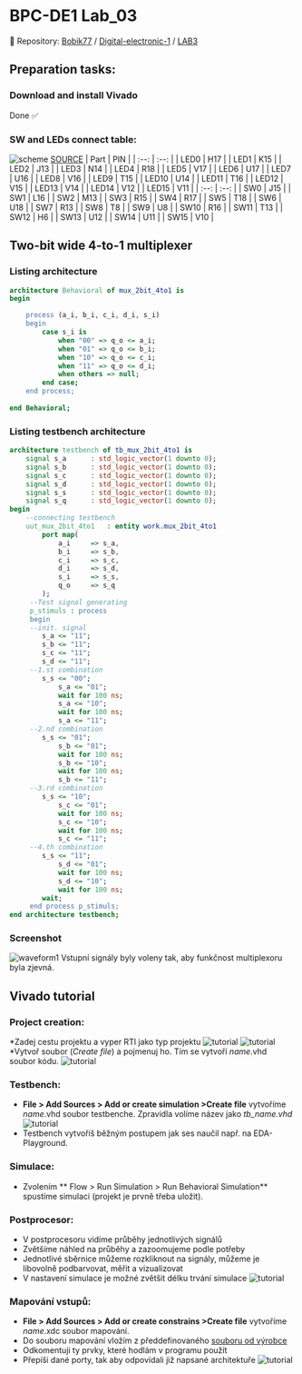 # BPC-DE1 Lab_03
:paperclip: Repository:
[Bobik77](https://github.com/Bobik77) 
/
[Digital-electronic-1](https://github.com/Bobik77/Digital-electronics-1) 
/
[LAB3](https://github.com/Bobik77/Digital-electronics-1/tree/main/LAB_03)
## Preparation tasks:
### Download and install Vivado
Done :white_check_mark:
### SW and LEDs connect table:
![scheme](img/sw_led_scheme.png)
[SOURCE](https://reference.digilentinc.com/_media/reference/programmable-logic/nexys-a7/n4r.png?cache=) 
| Part | PIN |
| :--: | :--: |
| LED0 | H17 |
| LED1 | K15 |
| LED2 | J13 |
| LED3 | N14 |
| LED4 | R18 |
| LED5 | V17 |
| LED6 | U17 |
| LED7 | U16 |
| LED8 | V16 |
| LED9 | T15 |
| LED10 | U14 |
| LED11 | T16 |
| LED12 | V15 |
| LED13 | V14 |
| LED14 | V12 |
| LED15 | V11 |
| :--: | :--: |
| SW0 | J15 |
| SW1 | L16 |
| SW2 | M13 |
| SW3 | R15 |
| SW4 | R17 |
| SW5 | T18 |
| SW6 | U18 |
| SW7 | R13 |
| SW8 | T8 |
| SW9 | U8 |
| SW10 | R16 |
| SW11 | T13 |
| SW12 | H6 |
| SW13 | U12 |
| SW14 | U11 |
| SW15 | V10 |
## Two-bit wide 4-to-1 multiplexer
### Listing architecture
```vhdl
architecture Behavioral of mux_2bit_4to1 is
begin

    process (a_i, b_i, c_i, d_i, s_i)
    begin
        case s_i is
            when "00" => q_o <= a_i;
            when "01" => q_o <= b_i;
            when "10" => q_o <= c_i;
            when "11" => q_o <= d_i;
            when others => null;
        end case;
    end process;
    
end Behavioral;
```
### Listing testbench architecture
```vhdl
architecture testbench of tb_mux_2bit_4to1 is
    signal s_a      : std_logic_vector(1 downto 0);
    signal s_b      : std_logic_vector(1 downto 0);
    signal s_c      : std_logic_vector(1 downto 0);
    signal s_d      : std_logic_vector(1 downto 0);
    signal s_s      : std_logic_vector(1 downto 0);
    signal s_q      : std_logic_vector(1 downto 0);
begin
    --connecting testbench
    uut_mux_2bit_4to1   : entity work.mux_2bit_4to1
        port map(
            a_i     => s_a,
            b_i     => s_b,
            c_i     => s_c,
            d_i     => s_d,
            s_i     => s_s,
            q_o     => s_q
        );
     --Test signal generating
     p_stimuls : process
     begin
     --init. signal
        s_a <= "11";
        s_b <= "11";
        s_c <= "11";
        s_d <= "11";
     --1.st combination
        s_s <= "00";
            s_a <= "01";
            wait for 100 ns;
            s_a <= "10";
            wait for 100 ns;
            s_a <= "11";
     --2.nd combination
        s_s <= "01";
            s_b <= "01";
            wait for 100 ns;
            s_b <= "10";
            wait for 100 ns;
            s_b <= "11";
     --3.rd combination
        s_s <= "10";
            s_c <= "01";
            wait for 100 ns;
            s_c <= "10";
            wait for 100 ns;
            s_c <= "11";
     --4.th combination
        s_s <= "11";
            s_d <= "01";
            wait for 100 ns;
            s_d <= "10";
            wait for 100 ns;
        wait;
     end process p_stimuls;
end architecture testbench;
```
### Screenshot
![waveform1](img/waveform1.png)
Vstupní signály byly voleny tak, aby funkčnost multiplexoru byla zjevná.
## Vivado tutorial
### Project creation:
*Zadej cestu projektu a vyper RTl jako typ projektu
![tutorial](img/tutorial1.png)
![tutorial](img/tutorial2.png)
*Vytvoř soubor (*Create file*) a pojmenuj ho.  Tím se vytvoří *name*.vhd soubor kódu.
![tutorial](img/tutorial3.png)
### Testbench:
* **File > Add Sources > Add or create simulation >Create file** vytvoříme *name*.vhd soubor testbenche. Zpravidla volíme název  jako *tb_name.vhd*
![tutorial](img/tutorial4.png)
* Testbench vytvoříš běžným postupem jak ses naučil např. na EDA-Playground.
### Simulace:
*  Zvolením ** Flow > Run Simulation > Run  Behavioral Simulation**  spustíme simulaci (projekt je prvně třeba uložit).
### Postprocesor:
* V postprocesoru vidíme průběhy jednotlivých  signálů
* Zvětšíme náhled na průběhy a zazoomujeme podle potřeby
* Jednotlivé sběrnice můžeme rozkliknout na signály,  můžeme je libovolně podbarvovat, měřit a vizualizovat
* V nastavení simulace je možné zvětšit délku trvání simulace
![tutorial](img/tutorial5.png)
### Mapování vstupů:
* **File > Add Sources > Add or create constrains >Create file** vytvoříme *name*.xdc soubor mapování.
* Do souboru mapování vložím z předdefinovaného [souboru od výrobce](https://github.com/Digilent/digilent-xdc/blob/master/Nexys-A7-50T-Master.xdc)
* Odkomentuji ty prvky, které hodlám v programu použít
* Přepíši dané porty, tak aby odpovídali již napsané architektuře
![tutorial](img/tutorial6.png)

